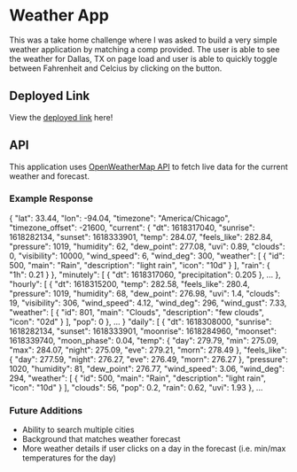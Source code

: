 # Weather App
This was a take home challenge where I was asked to build a very simple weather application by matching a comp provided. The user is able to see the weather for Dallas, TX on page load and user is able to quickly toggle between Fahrenheit and Celcius by clicking on the button. 

## Deployed Link
View the [deployed link](https://weather-sr.surge.sh/) here!

## API 
This application uses [OpenWeatherMap API](https://openweathermap.org/api) to fetch live data for the current weather and forecast. 

### Example Response 
{
  "lat": 33.44,
  "lon": -94.04,
  "timezone": "America/Chicago",
  "timezone_offset": -21600,
  "current": {
    "dt": 1618317040,
    "sunrise": 1618282134,
    "sunset": 1618333901,
    "temp": 284.07,
    "feels_like": 282.84,
    "pressure": 1019,
    "humidity": 62,
    "dew_point": 277.08,
    "uvi": 0.89,
    "clouds": 0,
    "visibility": 10000,
    "wind_speed": 6,
    "wind_deg": 300,
    "weather": [
      {
        "id": 500,
        "main": "Rain",
        "description": "light rain",
        "icon": "10d"
      }
    ],
    "rain": {
      "1h": 0.21
    }
  },
    "minutely": [
    {
      "dt": 1618317060,
      "precipitation": 0.205
    },
    ...
  },
    "hourly": [
    {
      "dt": 1618315200,
      "temp": 282.58,
      "feels_like": 280.4,
      "pressure": 1019,
      "humidity": 68,
      "dew_point": 276.98,
      "uvi": 1.4,
      "clouds": 19,
      "visibility": 306,
      "wind_speed": 4.12,
      "wind_deg": 296,
      "wind_gust": 7.33,
      "weather": [
        {
          "id": 801,
          "main": "Clouds",
          "description": "few clouds",
          "icon": "02d"
        }
      ],
      "pop": 0
    },
    ...
  }
    "daily": [
    {
      "dt": 1618308000,
      "sunrise": 1618282134,
      "sunset": 1618333901,
      "moonrise": 1618284960,
      "moonset": 1618339740,
      "moon_phase": 0.04,
      "temp": {
        "day": 279.79,
        "min": 275.09,
        "max": 284.07,
        "night": 275.09,
        "eve": 279.21,
        "morn": 278.49
      },
      "feels_like": {
        "day": 277.59,
        "night": 276.27,
        "eve": 276.49,
        "morn": 276.27
      },
      "pressure": 1020,
      "humidity": 81,
      "dew_point": 276.77,
      "wind_speed": 3.06,
      "wind_deg": 294,
      "weather": [
        {
          "id": 500,
          "main": "Rain",
          "description": "light rain",
          "icon": "10d"
        }
      ],
      "clouds": 56,
      "pop": 0.2,
      "rain": 0.62,
      "uvi": 1.93
    },
    ...

### Future Additions
- Ability to search multiple cities 
- Background that matches weather forecast
- More weather details if user clicks on a day in the forecast (i.e. min/max temperatures for the day) 

